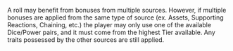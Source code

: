 A roll may benefit from bonuses from multiple sources. However, if multiple bonuses are applied from the same type of source (ex. Assets, Supporting Reactions, Chaining, etc.) the player may only use one of the available Dice/Power pairs, and it must come from the highest Tier available. Any traits possessed by the other sources are still applied.